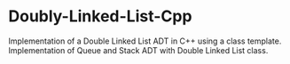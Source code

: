 # Doubly-Linked-List-Cpp
Implementation of a Double Linked List ADT in C++ using a class template.
Implementation of Queue and Stack ADT with Double Linked List class.

